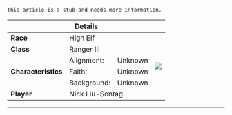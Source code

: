 ```
This article is a stub and needs more information.
```

<table>
  <thead>
  <tr>
  <th colspan="4">Details</th>
  </tr>
  </thead>
  <tbody>
    <tr>
      <td><strong>Race</strong></td>
      <td colspan="2">High Elf</td>
      <td rowspan="7"><img src="/images/players/presdove-firhael.jpeg"></td>
    </tr>
    <tr>
      <td><strong>Class</strong></td>
      <td colspan="2">Ranger III</td>
    </tr>
    <tr>
      <td rowspan="3"><strong>Characteristics</strong></td>
      <td>Alignment:</td>
      <td>Unknown</td>
    </tr>
    <tr>
      <td>Faith:</td>
      <td>Unknown</td>
    </tr>
    <tr>
      <td>Background:</td>
      <td>Unknown</td>
    </tr>
    <tr>
      <td><strong>Player</strong></td>
      <td colspan="2">Nick Liu-Sontag</td>
    </tr>
  </tbody>
</table>

---
